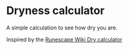 # Dryness calculator

A simple calculation to see how dry you are.

Inspired by the [Runescape Wiki Dry calculator](https://oldschool.runescape.wiki/w/Calculator:Dry_calc)